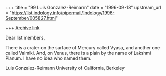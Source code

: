+++
title = "99 Luis Gonzalez-Reimann"
date = "1996-09-18"
upstream_url = "https://list.indology.info/pipermail/indology/1996-September/005827.html"

+++
[Archive link](https://list.indology.info/pipermail/indology/1996-September/005827.html)

Dear list members,

There is a crater on the surface of Mercury called Vyasa, and another one
called Valmiki.  And, on Venus, there is a plain by the name of Lakshmi
Planum.  I have no idea who named them.

Luis Gonzalez-Reimann
University of California, Berkeley





